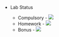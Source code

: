 - Lab Status

    - Compulsory - ![](https://us-central1-progress-markdown.cloudfunctions.net/progress/100)
    - Homework - ![](https://us-central1-progress-markdown.cloudfunctions.net/progress/40)
    - Bonus - ![](https://us-central1-progress-markdown.cloudfunctions.net/progress/0)
